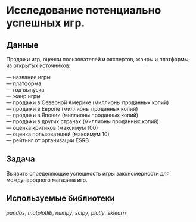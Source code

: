 # Исследование потенциально успешных игр.


## Данные

Продажи игр, оценки пользователей и экспертов, жанры и платформы, из открытых источников.     

— название игры  
— платформа  
— год выпуска  
— жанр игры  
— продажи в Северной Америке (миллионы проданных копий)  
— продажи в Европе (миллионы проданных копий)  
— продажи в Японии (миллионы проданных копий)  
— продажи в других странах (миллионы проданных копий)  
— оценка критиков (максимум 100)  
— оценка пользователей (максимум 10)  
— рейтинг от организации ESRB  

## Задача

Выявить определяющие успешность игры закономерности для международного магазина игр.     

## Используемые библиотеки
*pandas*, *matplotlib*, *numpy*, *scipy*, *plotly*, *sklearn*
